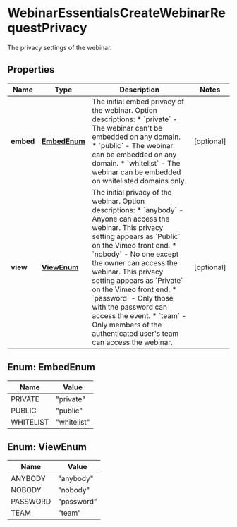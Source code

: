 

# WebinarEssentialsCreateWebinarRequestPrivacy

The privacy settings of the webinar.

## Properties

| Name | Type | Description | Notes |
|------------ | ------------- | ------------- | -------------|
|**embed** | [**EmbedEnum**](#EmbedEnum) | The initial embed privacy of the webinar.  Option descriptions:  * &#x60;private&#x60; - The webinar can&#39;t be embedded on any domain.  * &#x60;public&#x60; - The webinar can be embedded on any domain.  * &#x60;whitelist&#x60; - The webinar can be embedded on whitelisted domains only.  |  [optional] |
|**view** | [**ViewEnum**](#ViewEnum) | The initial privacy of the webinar.  Option descriptions:  * &#x60;anybody&#x60; - Anyone can access the webinar. This privacy setting appears as &#x60;Public&#x60; on the Vimeo front end.  * &#x60;nobody&#x60; - No one except the owner can access the webinar. This privacy setting appears as &#x60;Private&#x60; on the Vimeo front end.  * &#x60;password&#x60; - Only those with the password can access the event.  * &#x60;team&#x60; - Only members of the authenticated user&#39;s team can access the webinar.  |  [optional] |



## Enum: EmbedEnum

| Name | Value |
|---- | -----|
| PRIVATE | &quot;private&quot; |
| PUBLIC | &quot;public&quot; |
| WHITELIST | &quot;whitelist&quot; |



## Enum: ViewEnum

| Name | Value |
|---- | -----|
| ANYBODY | &quot;anybody&quot; |
| NOBODY | &quot;nobody&quot; |
| PASSWORD | &quot;password&quot; |
| TEAM | &quot;team&quot; |



